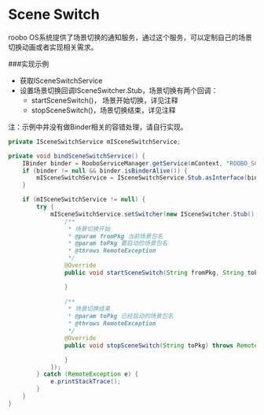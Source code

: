 # Scene Switch

roobo OS系统提供了场景切换的通知服务，通过这个服务，可以定制自己的场景切换动画或者实现相关需求。

###实现示例
* 获取ISceneSwitchService
* 设置场景切换回调ISceneSwitcher.Stub，场景切换有两个回调：
	* startSceneSwitch()， 场景开始切换，详见注释
	* stopSceneSwitch()，场景切换结束，详见注释

注：示例中并没有做Binder相关的容错处理，请自行实现。

```java
private ISceneSwitchService mISceneSwitchService;

private void bindSceneSwitchService() {
    IBinder binder = RooboServiceManager.getService(mContext, "ROOBO_SCENE_SWITCH_SERVICE");
    if (binder != null && binder.isBinderAlive()) {
        mISceneSwitchService = ISceneSwitchService.Stub.asInterface(binder);
    }

    if (mISceneSwitchService != null) {
        try {
            mISceneSwitchService.setSwitcher(new ISceneSwitcher.Stub() {
                /**
                 * 场景切换开始
                 * @param fromPkg 当前场景包名
                 * @param toPkg 要启动的场景包名
                 * @throws RemoteException
                 */
                @Override
                public void startSceneSwitch(String fromPkg, String toPkg) throws RemoteException {

                }
                
                /**
                 * 场景切换结束
                 * @param toPkg 已经启动的场景包名
                 * @throws RemoteException
                 */
                @Override
                public void stopSceneSwitch(String toPkg) throws RemoteException {

                }
            });
        } catch (RemoteException e) {
            e.printStackTrace();
        }
    }
}
```

